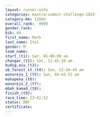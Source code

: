 ```yaml
---
layout: runner-info 
categories: mantra-summit-challenge-2019 
category-km: 116km 
overall_rank:  9999
gender_rank: 
bib: 44
first_name: Mark
last_name: Itol
gender: M
team_name: 
start_(t1): Sat, 05-00-00 am
changar_(t2): Sat, 11-45-39 am
budug_asu_(t3): 
ub_forest_st_(t4): Sun, 12-34-44 am
wonorejo_1_(t5): Sun, 04-42-52 am
mahapena_(t6): 
wonorejo_2_(t7): 
mbah_kamad_(t8): 
finish_(t9): 
race_time: 23-42-52
status: DNF
certificate: 
---
```

